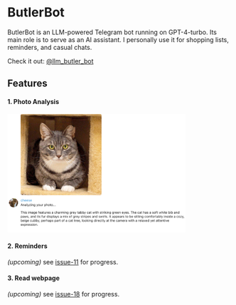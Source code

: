 # ButlerBot

ButlerBot is an LLM-powered Telegram bot running on GPT-4-turbo.
Its main role is to serve as an AI assistant. I personally use it for shopping lists, reminders, and casual chats.

Check it out: [@llm_butler_bot](https://t.me/llm_butler_bot)

## Features

#### **1. Photo Analysis**

<img src="images/photo_analysis.png" alt="Photo analysis" width="400" />

#### **2. Reminders** 

_(upcoming)_ see [issue-11](https://github.com/songmeo/ButlerBot/issues/11) for progress.

#### **3. Read webpage** 

_(upcoming)_ see [issue-18](https://github.com/songmeo/ButlerBot/issues/18) for progress.

